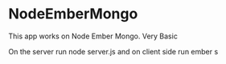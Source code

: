 # NodeEmberMongo
This app works on Node Ember Mongo. Very Basic

On the server run node server.js
and on client side run ember s
